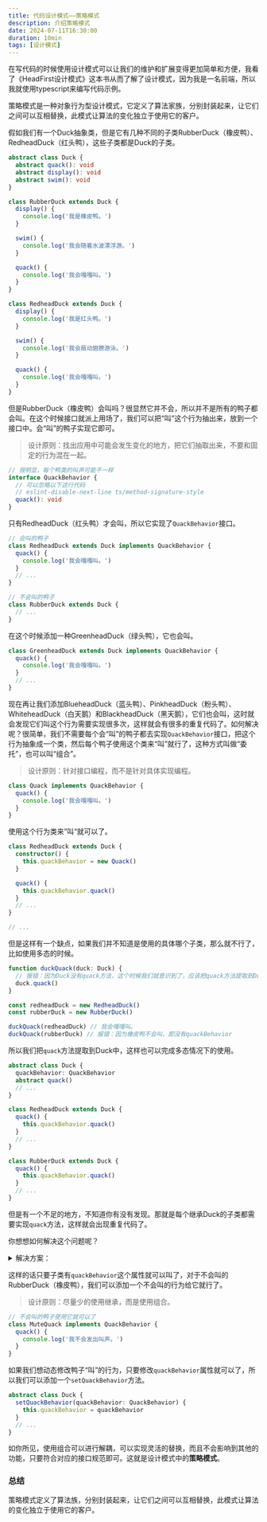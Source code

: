 ```yaml
---
title: 代码设计模式——策略模式
description: 介绍策略模式
date: 2024-07-11T16:30:00
duration: 10min
tags: [设计模式]
---
```


在写代码的时候使用设计模式可以让我们的维护和扩展变得更加简单和方便，我看了《HeadFirst设计模式》这本书从而了解了设计模式，因为我是一名前端，所以我就使用typescript来编写代码示例。

策略模式是一种对象行为型设计模式，它定义了算法家族，分别封装起来，让它们之间可以互相替换，此模式让算法的变化独立于使用它的客户。

假如我们有一个Duck抽象类，但是它有几种不同的子类RubberDuck（橡皮鸭）、RedheadDuck（红头鸭），这些子类都是Duck的子类。

```ts
abstract class Duck {
  abstract quack(): void
  abstract display(): void
  abstract swim(): void
}

class RubberDuck extends Duck {
  display() {
    console.log('我是橡皮鸭。')
  }

  swim() {
    console.log('我会随着水波漂浮游。')
  }

  quack() {
    console.log('我会嘎嘎叫。')
  }
}

class RedheadDuck extends Duck {
  display() {
    console.log('我是红头鸭。')
  }

  swim() {
    console.log('我会扇动翅膀游泳。')
  }

  quack() {
    console.log('我会嘎嘎叫。')
  }
}
```

但是RubberDuck（橡皮鸭）会叫吗？很显然它并不会，所以并不是所有的鸭子都会叫。在这个时候接口就派上用场了，我们可以把“叫”这个行为抽出来，放到一个接口中。会“叫”的鸭子实现它即可。

> 设计原则：找出应用中可能会发生变化的地方，把它们抽取出来，不要和固定的行为混在一起。

```ts
// 很明显，每个鸭类的叫声可能不一样
interface QuackBehavior {
  // 可以忽略以下这行代码
  // eslint-disable-next-line ts/method-signature-style
  quack(): void
}
```

只有RedheadDuck（红头鸭）才会叫，所以它实现了`QuackBehavior`接口。

```ts
// 会叫的鸭子
class RedheadDuck extends Duck implements QuackBehavior {
  quack() {
    console.log('我会嘎嘎叫。')
  }
  // ...
}

// 不会叫的鸭子
class RubberDuck extends Duck {
  // ...
}
```

在这个时候添加一种GreenheadDuck（绿头鸭），它也会叫。

```ts
class GreenheadDuck extends Duck implements QuackBehavior {
  quack() {
    console.log('我会嘎嘎叫。')
  }
  // ...
}
```

现在再让我们添加BlueheadDuck（蓝头鸭）、PinkheadDuck（粉头鸭）、WhiteheadDuck（白天鹅）和BlackheadDuck（黑天鹅），它们也会叫，这时就会发现它们叫这个行为需要实现很多次，这样就会有很多的重复代码了。如何解决呢？很简单，我们不需要每个会“叫”的鸭子都去实现`QuackBehavior`接口，把这个行为抽象成一个类，然后每个鸭子使用这个类来“叫”就行了，这种方式叫做“委托”，也可以叫“组合”。

> 设计原则：针对接口编程，而不是针对具体实现编程。

```ts
class Quack implements QuackBehavior {
  quack() {
    console.log('我会嘎嘎叫。')
  }
}
```

使用这个行为类来”叫“就可以了。

```ts
class RedheadDuck extends Duck {
  constructor() {
    this.quackBehavior = new Quack()
  }

  quack() {
    this.quackBehavior.quack()
  }
  // ...
}

// ...
```

但是这样有一个缺点，如果我们并不知道是使用的具体哪个子类，那么就不行了，比如使用多态的时候。

```ts
function duckQuack(duck: Duck) {
  // 报错：因为Duck没有quack方法，这个时候我们就意识到了，应该把quack方法提取到Duck中
  duck.quack()
}

const redheadDuck = new RedheadDuck()
const rubberDuck = new RubberDuck()

duckQuack(redheadDuck) // 我会嘎嘎叫。
duckQuack(rubberDuck) // 报错：因为橡皮鸭不会叫，即没有quackBehavior
```

所以我们把`quack`方法提取到Duck中，这样也可以完成多态情况下的使用。

```ts
abstract class Duck {
  quackBehavior: QuackBehavior
  abstract quack()
  // ...
}

class RedheadDuck extends Duck {
  quack() {
    this.quackBehavior.quack()
  }
  // ...
}

class RubberDuck extends Duck {
  quack() {
    this.quackBehavior.quack()
  }
  // ...
}
```

但是有一个不足的地方，不知道你有没有发现。那就是每个继承Duck的子类都需要实现`quack`方法，这样就会出现重复代码了。

你想想如何解决这个问题呢？

<details>
  <summary>
    解决方案：
  </summary>

  ```ts
  abstract class Duck {
    quackBehavior: QuackBehavior
    quack() {
      this.quackBehavior.quack()
    }
  }
  ```

</details>

这样的话只要子类有`quackBehavior`这个属性就可以叫了，对于不会叫的RubberDuck（橡皮鸭），我们可以添加一个不会叫的行为给它就行了。

> 设计原则：尽量少的使用继承，而是使用组合。

```ts
// 不会叫的鸭子使用它就可以了
class MuteQuack implements QuackBehavior {
  quack() {
    console.log('我不会发出叫声。')
  }
}
```

如果我们想动态修改鸭子“叫”的行为，只要修改`quackBehavior`属性就可以了，所以我们可以添加一个`setQuackBehavior`方法。

```ts
abstract class Duck {
  setQuackBehavior(quackBehavior: QuackBehavior) {
    this.quackBehavior = quackBehavior
  }
  // ...
}
```

如你所见，使用组合可以进行解耦，可以实现灵活的替换，而且不会影响到其他的功能，只要符合对应的接口规范即可。这就是设计模式中的**策略模式**。

### 总结

策略模式定义了算法族，分别封装起来，让它们之间可以互相替换，此模式让算法的变化独立于使用它的客户。
